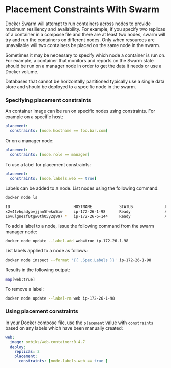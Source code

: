# Placement Constraints With Swarm

Docker Swarm will attempt to run containers across nodes to provide maximum resiliency and availability. For example, if you specify two replicas of a container in a compose file and there are at least two nodes, swarm will try and run the containers on different nodes. Only when resources are unavailable will two containers be placed on the same node in the swarm.

Sometimes it may be necessary to specify which node a container is run on. For example, a container that monitors and reports on the Swarm state should be run on a manager node in order to get the data it needs or use a Docker volume. 

Databases that cannot be horizontally partitioned typically use a single data store and should be deployed to a specific node in the swarm.

### Specifying placement constraints

An container image can be run on specific nodes using constraints. For example on a specific host:

```yaml
placement:
  constraints: [node.hostname == foo.bar.com]
```

Or on a manager node:

```yaml
placement:
  constraints: [node.role == manager]
```

To use a label for placement constraints:

```yaml
placement:
  constraints: [node.labels.web == true]
```

Labels can be added to a node. List nodes using the following command:

```bash
docker node ls
```

```bash
ID                            HOSTNAME            STATUS              AVAILABILITY        MANAGER STATUS      ENGINE VERSION
x2v4tvhqadyovjjnn5hwku5iw     ip-172-26-1-98      Ready               Active                                  18.09.0
1ovulgnezf0tgw0th05y2qv97 *   ip-172-26-6-144     Ready               Active              Leader              18.09.0
```

To add a label to a node, issue the following command from the swarm manager node:

```bash
docker node update --label-add web=true ip-172-26-1-98
```

List labels applied to a node as follows:

```bash
docker node inspect --format '{{ .Spec.Labels }}' ip-172-26-1-98
```

Results in the following output:

```bash
map[web:true]
```

To remove a label:

```bash
docker node update --label-rm web ip-172-26-1-98
```

### Using placement constraints

In your Docker compose file, use the `placement` value with `constraints` based on any labels which have been manually created:

```yaml
web:
  image: orbiks/web-container:0.4.7
  deploy:
    replicas: 2
    placement:
      constraints: [node.labels.web == true ]
```